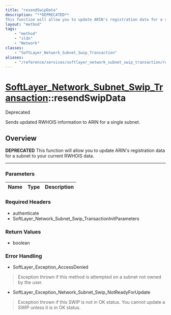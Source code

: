 ```yaml
---
title: "resendSwipData"
description: "**DEPRECATED**
This function will allow you to update ARIN's registration data for a subnet to your current RWHOIS data."
layout: "method"
tags:
    - "method"
    - "sldn"
    - "Network"
classes:
    - "SoftLayer_Network_Subnet_Swip_Transaction"
aliases:
    - "/reference/services/softlayer_network_subnet_swip_transaction/resendSwipData"
---
```

# [SoftLayer_Network_Subnet_Swip_Transaction](/reference/services/SoftLayer_Network_Subnet_Swip_Transaction)::resendSwipData

<div class="deprecated"><span class="deprecation-label">Deprecated </span></div>

Sends updated RWHOIS information to ARIN for a single subnet.


## Overview 

**DEPRECATED**
This function will allow you to update ARIN's registration data for a subnet to your current RWHOIS data. 

-----

### Parameters 
|Name | Type | Description |
| --- | --- | --- |


### Required Headers
* authenticate
* SoftLayer_Network_Subnet_Swip_TransactionInitParameters


### Return Values
* boolean



### Error Handling

* SoftLayer_Exception_AccessDenied 

> Exception thrown if this method is attempted on a subnet not owned by the user. 

* SoftLayer_Exception_Network_Subnet_Swip_NotReadyForUpdate 

> Exception thrown if this SWIP is not in OK status.  You cannot update a SWIP unless it is in OK status. 



